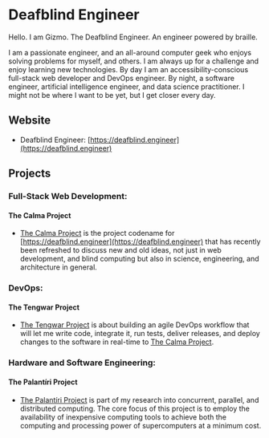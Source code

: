 # Deafblind Engineer

Hello. I am Gizmo. The Deafblind Engineer. An engineer powered by braille.

I am a passionate engineer, and an all-around computer geek who enjoys solving problems for myself, and others. I am always up for a challenge and enjoy learning new technologies. By day I am an accessibility-conscious full-stack web developer and DevOps engineer. By night, a software engineer, artificial intelligence engineer, and data science practitioner. I might not be where I want to be yet, but I get closer every day.

## Website
* Deafblind Engineer: [https://deafblind.engineer](https://deafblind.engineer)

## Projects

### Full-Stack Web Development:

#### The Calma Project

* [The Calma Project](https://deafblind.engineer/pages/project/the-calma-project) is the project codename for [https://deafblind.engineer](https://deafblind.engineer) that has recently been refreshed to discuss new and old ideas, not just in web development, and blind computing but also in science, engineering, and architecture in general.

### DevOps:

#### The Tengwar Project

* [The Tengwar Project](https://deafblind.engineer/pages/project/the-tengwar-project) is about building an agile DevOps workflow that will let me write code, integrate it, run tests, deliver releases, and deploy changes to the software in real-time to [The Calma Project](https://deafblind.engineer/pages/project/the-calma-project).

### Hardware and Software Engineering:

#### The Palantíri Project

* [The Palantíri Project](https://deafblind.engineer/pages/project/the-palantiri-project) is part of my research into concurrent, parallel, and distributed computing. The core focus of this project is to employ the availability of inexpensive computing tools to achieve both the computing and processing power of supercomputers at a minimum cost.
